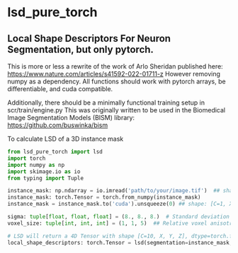 # lsd_pure_torch
## Local Shape Descriptors For Neuron Segmentation, but only pytorch. 

This is more or less a rewrite of the work of Arlo Sheridan published here: https://www.nature.com/articles/s41592-022-01711-z
However removing numpy as a dependency. All functions should work with pytorch arrays, be differentiable, and cuda
compatible. 

Additionally, there should be a minimally functional training setup in scr/train/engine.py
This was originally written to be used in the Biomedical Image Segmentation Models (BISM) library: https://github.com/buswinka/bism

To calculate LSD of a 3D instance mask
```python
from lsd_pure_torch import lsd
import torch
import numpy as np
import skimage.io as io
from typing import Tuple

instance_mask: np.ndarray = io.imread('path/to/your/image.tif')  ## shape: [X, Y, Z], dtype: np.uint32
instance_mask: torch.Tensor = torch.from_numpy(instance_mask)
instance_mask = instance_mask.to('cuda').unsqueeze(0) ## shape: [C=1, X, Y, Z], dtype: np.uint32, device='cuda'

sigma: tuple[float, float, float] = (8., 8., 8.)  # Standard deviation affecting shape descriptors. 
voxel_size: tuple[int, int, int] = (1, 1, 5)  ## Relative voxel anisotropy. In this case, Z is 5 time spatially larger than X and Y

# LSD will return a 4D Tensor with shape [C=10, X, Y, Z], dtype=torch.float, device=instance_mask.device
local_shape_descriptors: torch.Tensor = lsd(segmentation=instance_mask, sigma=sigma, voxel_size=voxel_size)  
```

